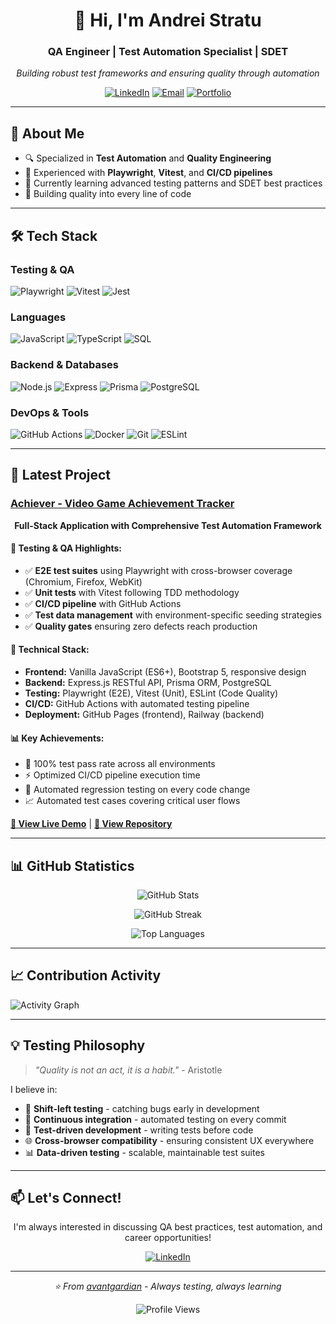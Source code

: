 <div align="center">

# 👋 Hi, I'm Andrei Stratu

### QA Engineer | Test Automation Specialist | SDET

*Building robust test frameworks and ensuring quality through automation*

[![LinkedIn](https://img.shields.io/badge/LinkedIn-0077B5?style=for-the-badge&logo=linkedin&logoColor=white)](your-linkedin-url)
[![Email](https://img.shields.io/badge/Email-D14836?style=for-the-badge&logo=gmail&logoColor=white)](mailto:your-email)
[![Portfolio](https://img.shields.io/badge/Portfolio-000000?style=for-the-badge&logo=github&logoColor=white)](your-portfolio-url)

</div>

---

## 🎯 About Me

- 🔍 Specialized in **Test Automation** and **Quality Engineering**
- 🧪 Experienced with **Playwright**, **Vitest**, and **CI/CD pipelines**
- 🌱 Currently learning advanced testing patterns and SDET best practices
- 💼 Building quality into every line of code

---

## 🛠️ Tech Stack

### Testing & QA
![Playwright](https://img.shields.io/badge/Playwright-2EAD33?style=for-the-badge&logo=playwright&logoColor=white)
![Vitest](https://img.shields.io/badge/Vitest-6E9F18?style=for-the-badge&logo=vitest&logoColor=white)
![Jest](https://img.shields.io/badge/Jest-C21325?style=for-the-badge&logo=jest&logoColor=white)

### Languages
![JavaScript](https://img.shields.io/badge/JavaScript-F7DF1E?style=for-the-badge&logo=javascript&logoColor=black)
![TypeScript](https://img.shields.io/badge/TypeScript-3178C6?style=for-the-badge&logo=typescript&logoColor=white)
![SQL](https://img.shields.io/badge/SQL-4479A1?style=for-the-badge&logo=postgresql&logoColor=white)

### Backend & Databases
![Node.js](https://img.shields.io/badge/Node.js-339933?style=for-the-badge&logo=node.js&logoColor=white)
![Express](https://img.shields.io/badge/Express-000000?style=for-the-badge&logo=express&logoColor=white)
![Prisma](https://img.shields.io/badge/Prisma-2D3748?style=for-the-badge&logo=prisma&logoColor=white)
![PostgreSQL](https://img.shields.io/badge/PostgreSQL-336791?style=for-the-badge&logo=postgresql&logoColor=white)

### DevOps & Tools
![GitHub Actions](https://img.shields.io/badge/GitHub_Actions-2088FF?style=for-the-badge&logo=github-actions&logoColor=white)
![Docker](https://img.shields.io/badge/Docker-2496ED?style=for-the-badge&logo=docker&logoColor=white)
![Git](https://img.shields.io/badge/Git-F05032?style=for-the-badge&logo=git&logoColor=white)
![ESLint](https://img.shields.io/badge/ESLint-4B32C3?style=for-the-badge&logo=eslint&logoColor=white)

---

## 🚀 Latest Project

### [Achiever - Video Game Achievement Tracker](https://github.com/avantgardian/Achiever)

<div align="center">

**Full-Stack Application with Comprehensive Test Automation Framework**

</div>

#### 🧪 Testing & QA Highlights:
- ✅ **E2E test suites** using Playwright with cross-browser coverage (Chromium, Firefox, WebKit)
- ✅ **Unit tests** with Vitest following TDD methodology
- ✅ **CI/CD pipeline** with GitHub Actions
- ✅ **Test data management** with environment-specific seeding strategies
- ✅ **Quality gates** ensuring zero defects reach production

#### 🔧 Technical Stack:
- **Frontend:** Vanilla JavaScript (ES6+), Bootstrap 5, responsive design
- **Backend:** Express.js RESTful API, Prisma ORM, PostgreSQL
- **Testing:** Playwright (E2E), Vitest (Unit), ESLint (Code Quality)
- **CI/CD:** GitHub Actions with automated testing pipeline
- **Deployment:** GitHub Pages (frontend), Railway (backend)

#### 📊 Key Achievements:
- 🎯 100% test pass rate across all environments
- ⚡ Optimized CI/CD pipeline execution time
- 🔄 Automated regression testing on every code change
- 📈 Automated test cases covering critical user flows

[**🔗 View Live Demo**](https://avantgardian.github.io/Achiever/) | [**📂 View Repository**](https://github.com/avantgardian/Achiever)

---

## 📊 GitHub Statistics

<div align="center">

![GitHub Stats](https://github-readme-stats.vercel.app/api?username=avantgardian&show_icons=true&theme=tokyonight&hide_border=true&count_private=true)

![GitHub Streak](https://github-readme-streak-stats.herokuapp.com/?user=avantgardian&theme=tokyonight&hide_border=true)

![Top Languages](https://github-readme-stats.vercel.app/api/top-langs/?username=avantgardian&layout=compact&theme=tokyonight&hide_border=true)

</div>

---

## 📈 Contribution Activity

![Activity Graph](https://github-readme-activity-graph.vercel.app/graph?username=avantgardian&theme=tokyo-night&hide_border=true)

---

## 💡 Testing Philosophy

> *"Quality is not an act, it is a habit."* - Aristotle

I believe in:
- 🎯 **Shift-left testing** - catching bugs early in development
- 🔄 **Continuous integration** - automated testing on every commit
- 📝 **Test-driven development** - writing tests before code
- 🌐 **Cross-browser compatibility** - ensuring consistent UX everywhere
- 📊 **Data-driven testing** - scalable, maintainable test suites

---

## 📫 Let's Connect!

<div align="center">

I'm always interested in discussing QA best practices, test automation, and career opportunities!

[![LinkedIn](https://img.shields.io/badge/LinkedIn-0077B5?style=for-the-badge&logo=linkedin&logoColor=white)](https://www.linkedin.com/in/andrei-stratu/)

</div>

---

<div align="center">

*⭐ From [avantgardian](https://github.com/avantgardian) - Always testing, always learning*

![Profile Views](https://komarev.com/ghpvc/?username=avantgardian&color=blueviolet&style=for-the-badge)

</div>
